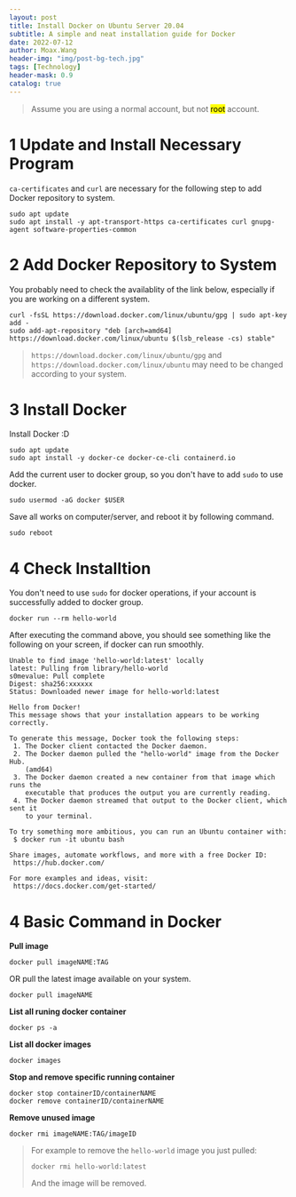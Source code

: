 ```yaml
---
layout: post
title: Install Docker on Ubuntu Server 20.04
subtitle: A simple and neat installation guide for Docker
date: 2022-07-12
author: Moax.Wang
header-img: "img/post-bg-tech.jpg"
tags: [Technology]
header-mask: 0.9
catalog: true
---
```


>Assume you are using a normal account, but not <mark>root</mark> account.

# 1 Update and Install Necessary Program

```ca-certificates``` and ```curl``` are necessary for the following step to add Docker repository to system.

```shell
sudo apt update
sudo apt install -y apt-transport-https ca-certificates curl gnupg-agent software-properties-common
```

# 2 Add Docker Repository to System

You probably need to check the availablity of the link below, especially if you are working on a different system.

```shell
curl -fsSL https://download.docker.com/linux/ubuntu/gpg | sudo apt-key add -
sudo add-apt-repository "deb [arch=amd64] https://download.docker.com/linux/ubuntu $(lsb_release -cs) stable"
```

>```https://download.docker.com/linux/ubuntu/gpg``` and ```https://download.docker.com/linux/ubuntu``` may need to be changed according to your system.

# 3 Install Docker

Install Docker :D

```shell
sudo apt update
sudo apt install -y docker-ce docker-ce-cli containerd.io
```

Add the current user to docker group, so you don't have to add ```sudo``` to use docker.

```shell
sudo usermod -aG docker $USER
```

Save all works on computer/server, and reboot it by following command.

```shell
sudo reboot
```

# 4 Check Installtion

You don't need to use ```sudo``` for docker operations, if your account is successfully added to docker group.

```shell
docker run --rm hello-world
```

After executing the command above, you should see something like the following on your screen, if docker can run smoothly. 

```shell
Unable to find image 'hello-world:latest' locally
latest: Pulling from library/hello-world
s0mevalue: Pull complete 
Digest: sha256:xxxxxx
Status: Downloaded newer image for hello-world:latest

Hello from Docker!
This message shows that your installation appears to be working correctly.

To generate this message, Docker took the following steps:
 1. The Docker client contacted the Docker daemon.
 2. The Docker daemon pulled the "hello-world" image from the Docker Hub.
    (amd64)
 3. The Docker daemon created a new container from that image which runs the
    executable that produces the output you are currently reading.
 4. The Docker daemon streamed that output to the Docker client, which sent it
    to your terminal.

To try something more ambitious, you can run an Ubuntu container with:
 $ docker run -it ubuntu bash

Share images, automate workflows, and more with a free Docker ID:
 https://hub.docker.com/

For more examples and ideas, visit:
 https://docs.docker.com/get-started/
```

# 4 Basic Command in Docker

**Pull image**
```shell
docker pull imageNAME:TAG
```
OR pull the latest image available on your system.
```shell
docker pull imageNAME
```

**List all runing docker container**
```shell
docker ps -a
```

**List all docker images**
```shell
docker images
```

**Stop and remove specific running container**
```shell
docker stop containerID/containerNAME
docker remove containerID/containerNAME
```

**Remove unused image**
```shell
docker rmi imageNAME:TAG/imageID
```
>For example to remove the ```hello-world``` image you just pulled:
>```shell
>docker rmi hello-world:latest
>```
>And the image will be removed.